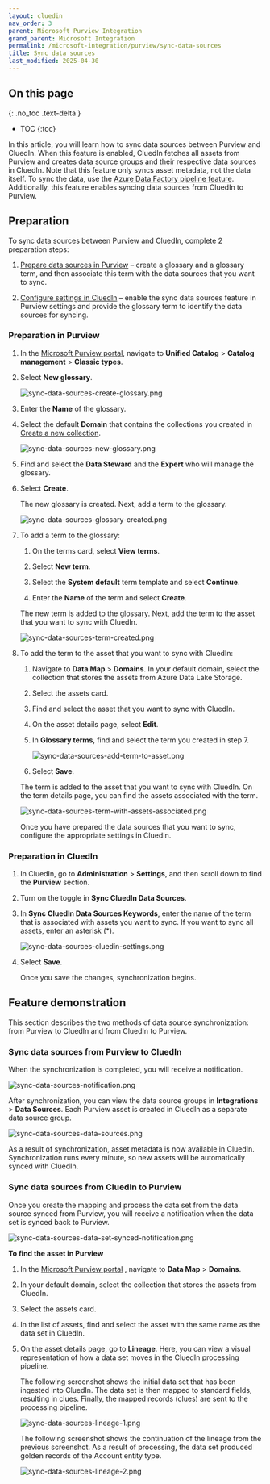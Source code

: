 ```yaml
---
layout: cluedin
nav_order: 3
parent: Microsoft Purview Integration
grand_parent: Microsoft Integration
permalink: /microsoft-integration/purview/sync-data-sources
title: Sync data sources
last_modified: 2025-04-30
---
```

## On this page
{: .no_toc .text-delta }
- TOC
{:toc}

In this article, you will learn how to sync data sources between Purview and CluedIn. When this feature is enabled, CluedIn fetches all assets from Purview and creates data source groups and their respective data sources in CluedIn. Note that this feature only syncs asset metadata, not the data itself. To sync the data, use the [Azure Data Factory pipeline feature](/microsoft-integration/purview/adf-pipeline-automation). Additionally, this feature enables syncing data sources from CluedIn to Purview.

## Preparation

To sync data sources between Purview and CluedIn, complete 2 preparation steps:

1. [Prepare data sources in Purview](#preparation-in-purview) – create a glossary and a glossary term, and then associate this term with the data sources that you want to sync.

1. [Configure settings in CluedIn](#preparation-in--cluedin) – enable the sync data sources feature in Purview settings and provide the glossary term to identify the data sources for syncing. 

### Preparation in Purview

1. In the [Microsoft Purview portal](https://purview.microsoft.com), navigate to **Unified Catalog** > **Catalog management** > **Classic types**.

1. Select **New glossary**.

    ![sync-data-sources-create-glossary.png](../../assets/images/microsoft-integration/purview/sync-data-sources-create-glossary.png)

1. Enter the **Name** of the glossary.

1. Select the default **Domain** that contains the collections you created in [Create a new collection](/microsoft-integration/purview/pre-configuration-guide#create-a-new-collection).

    ![sync-data-sources-new-glossary.png](../../assets/images/microsoft-integration/purview/sync-data-sources-new-glossary.png)

1. Find and select the **Data Steward** and the **Expert** who will manage the glossary.

1. Select **Create**.

    The new glossary is created. Next, add a term to the glossary.

    ![sync-data-sources-glossary-created.png](../../assets/images/microsoft-integration/purview/sync-data-sources-glossary-created.png)

1. To add a term to the glossary:

    1. On the terms card, select **View terms**.

    1. Select **New term**.

    1. Select the **System default** term template and select **Continue**.

    1. Enter the **Name** of the term and select **Create**.

    The new term is added to the glossary. Next, add the term to the asset that you want to sync with CluedIn.

    ![sync-data-sources-term-created.png](../../assets/images/microsoft-integration/purview/sync-data-sources-term-created.png)

1. To add the term to the asset that you want to sync with CluedIn:

    1. Navigate to **Data Map** > **Domains**. In your default domain, select the collection that stores the assets from Azure Data Lake Storage.

    1. Select the assets card.

    1. Find and select the asset that you want to sync with CluedIn.

    1. On the asset details page, select **Edit**.

    1. In **Glossary terms**, find and select the term you created in step 7.

        ![sync-data-sources-add-term-to-asset.png](../../assets/images/microsoft-integration/purview/sync-data-sources-add-term-to-asset.png)

    1. Select **Save**.

    The term is added to the asset that you want to sync with CluedIn. On the term details page, you can find the assets associated with the term.

    ![sync-data-sources-term-with-assets-associated.png](../../assets/images/microsoft-integration/purview/sync-data-sources-term-with-assets-associated.png)

    Once you have prepared the data sources that you want to sync, configure the appropriate settings in CluedIn.

### Preparation in  CluedIn

1. In CluedIn, go to **Administration** > **Settings**, and then scroll down to find the **Purview** section.

1. Turn on the toggle in **Sync CluedIn Data Sources**.

1. In **Sync CluedIn Data Sources Keywords**, enter the name of the term that is associated with assets you want to sync. If you want to sync all assets, enter an asterisk (*).

    ![sync-data-sources-cluedin-settings.png](../../assets/images/microsoft-integration/purview/sync-data-sources-cluedin-settings.png)

1. Select **Save**.

    Once you save the changes, synchronization begins.

## Feature demonstration

This section describes the two methods of data source synchronization: from Purview to CluedIn and from CluedIn to Purview.

### Sync data sources from Purview to CluedIn

When the synchronization is completed, you will receive a notification.

![sync-data-sources-notification.png](../../assets/images/microsoft-integration/purview/sync-data-sources-notification.png)

After synchronization, you can view the data source groups in **Integrations** > **Data Sources**. Each Purview asset is created in CluedIn as a separate data source group.

![sync-data-sources-data-sources.png](../../assets/images/microsoft-integration/purview/sync-data-sources-data-sources.png)

As a result of synchronization, asset metadata is now available in CluedIn. Synchronization runs every minute, so new assets will be automatically synced with CluedIn.

### Sync data sources from CluedIn to Purview

Once you create the mapping and process the data set from the data source synced from Purview, you will receive a notification when the data set is synced back to Purview.

![sync-data-sources-data-set-synced-notification.png](../../assets/images/microsoft-integration/purview/sync-data-sources-data-set-synced-notification.png)

**To find the asset in Purview**

1. In the [Microsoft Purview portal](https://purview.microsoft.com/) , navigate to **Data Map** > **Domains**.
    
1. In your default domain, select the collection that stores the assets from CluedIn.
    
1. Select the assets card.
    
1. In the list of assets, find and select the asset with the same name as the data set in CluedIn.

1. On the asset details page, go to **Lineage**. Here, you can view a visual representation of how a data set moves in the CluedIn processing pipeline.

    The following screenshot shows the initial data set that has been ingested into CluedIn. The data set is then mapped to standard fields, resulting in clues. Finally, the mapped records (clues) are sent to the processing pipeline.

    ![sync-data-sources-lineage-1.png](../../assets/images/microsoft-integration/purview/sync-data-sources-lineage-1.png)

    The following screenshot shows the continuation of the lineage from the previous screenshot. As a result of processing, the data set produced golden records of the Account entity type.
 
    ![sync-data-sources-lineage-2.png](../../assets/images/microsoft-integration/purview/sync-data-sources-lineage-2.png)